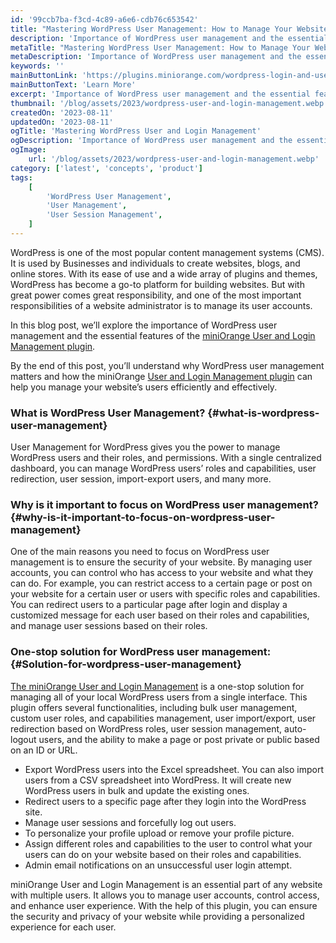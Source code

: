 ```yaml
---
id: '99ccb7ba-f3cd-4c89-a6e6-cdb76c653542'
title: "Mastering WordPress User Management: How to Manage Your Website’s Users in One Place"
description: 'Importance of WordPress user management and the essential features of the miniOrange WordPress User and Login Management plugin'
metaTitle: "Mastering WordPress User Management: How to Manage Your Website’s Users in One Place"
metaDescription: 'Importance of WordPress user management and the essential features of the miniOrange WordPress User and Login Management plugin'
keywords: ''
mainButtonLink: 'https://plugins.miniorange.com/wordpress-login-and-user-management-plugin'
mainButtonText: 'Learn More'
excerpt: 'Importance of WordPress user management and the essential features of the miniOrange WordPress User and Login Management plugin'
thumbnail: '/blog/assets/2023/wordpress-user-and-login-management.webp'
createdOn: '2023-08-11'
updatedOn: '2023-08-11'
ogTitle: 'Mastering WordPress User and Login Management'
ogDescription: 'Importance of WordPress user management and the essential features of the miniOrange WordPress User and Login Management plugin'
ogImage:
    url: '/blog/assets/2023/wordpress-user-and-login-management.webp'
category: ['latest', 'concepts', 'product']
tags:
    [
        'WordPress User Management',
        'User Management',
        'User Session Management',
    ]
---
```


WordPress is one of the most popular content management systems (CMS). It is used by Businesses and individuals to create websites, blogs, and online stores. With its ease of use and a wide array of plugins and themes, WordPress has become a go-to platform for building websites. But with great power comes great responsibility, and one of the most important responsibilities of a website administrator is to manage its user accounts.

In this blog post, we’ll explore the importance of WordPress user management and the essential features of the [miniOrange User and Login Management plugin](https://plugins.miniorange.com/wordpress-login-and-user-management-plugin).

By the end of this post, you’ll understand why WordPress user management matters and how the miniOrange [User and Login Management plugin](https://wordpress.org/plugins/user-and-login-management/) can help you manage your website’s users efficiently and effectively.

### **What is WordPress User Management?** {#what-is-wordpress-user-management}

User Management for WordPress gives you the power to manage WordPress users and their roles, and permissions. With a single centralized dashboard, you can manage WordPress users’ roles and capabilities, user redirection, user session, import-export users, and many more.

### **Why is it important to focus on WordPress user management?** {#why-is-it-important-to-focus-on-wordpress-user-management}

One of the main reasons you need to focus on WordPress user management is to ensure the security of your website. By managing user accounts, you can control who has access to your website and what they can do. For example, you can restrict access to a certain page or post on your website for a certain user or users with specific roles and capabilities. You can redirect users to a particular page after login and display a customized message for each user based on their roles and capabilities, and manage user sessions based on their roles.

### **One-stop solution for WordPress user management:** {#Solution-for-wordpress-user-management}

[The miniOrange User and Login Management](https://plugins.miniorange.com/wordpress-login-and-user-management-plugin) is a one-stop solution for managing all of your local WordPress users from a single interface. This plugin offers several functionalities, including bulk user management, custom user roles, and capabilities management, user import/export, user redirection based on WordPress roles, user session management, auto-logout users, and the ability to make a page or post private or public based on an ID or URL.

- Export WordPress users into the Excel spreadsheet. You can also import users from a CSV spreadsheet into WordPress. It will create new WordPress users in bulk and update the existing ones.
- Redirect users to a specific page after they login into the WordPress site.
- Manage user sessions and forcefully log out users.
- To personalize your profile upload or remove your profile picture.
- Assign different roles and capabilities to the user to control what your users can do on your website based on their roles and capabilities.
- Admin email notifications on an unsuccessful user login attempt.

miniOrange User and Login Management is an essential part of any website with multiple users. It allows you to manage user accounts, control access, and enhance user experience. With the help of this plugin, you can ensure the security and privacy of your website while providing a personalized experience for each user.
